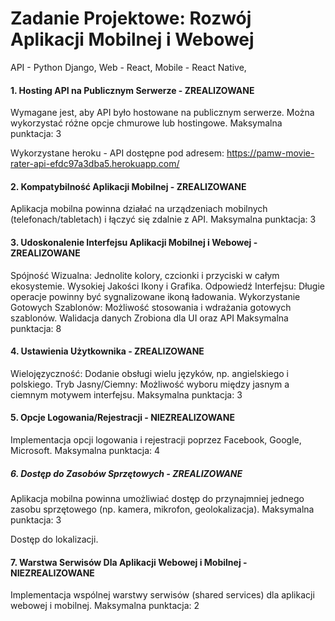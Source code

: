 # Zadanie Projektowe: Rozwój Aplikacji Mobilnej i Webowej

API - Python Django,
Web - React,
Mobile - React Native,

 #### 1. Hosting API na Publicznym Serwerze - ZREALIZOWANE
Wymagane jest, aby API było hostowane na publicznym serwerze. Można wykorzystać różne opcje chmurowe lub hostingowe.
Maksymalna punktacja: 3

Wykorzystane heroku - API dostępne pod adresem: https://pamw-movie-rater-api-efdc97a3dba5.herokuapp.com/

#### 2. Kompatybilność Aplikacji Mobilnej - ZREALIZOWANE
Aplikacja mobilna powinna działać na urządzeniach mobilnych (telefonach/tabletach) i łączyć się zdalnie z API.
Maksymalna punktacja: 3

#### 3. Udoskonalenie Interfejsu Aplikacji Mobilnej i Webowej - ZREALIZOWANE
Spójność Wizualna: Jednolite kolory, czcionki i przyciski w całym ekosystemie.
Wysokiej Jakości Ikony i Grafika.
Odpowiedź Interfejsu: Długie operacje powinny być sygnalizowane ikoną ładowania.
Wykorzystanie Gotowych Szablonów: Możliwość stosowania i wdrażania gotowych szablonów.
Walidacja danych Zrobiona dla UI oraz API Maksymalna punktacja: 8

#### 4. Ustawienia Użytkownika - ZREALIZOWANE
Wielojęzyczność: Dodanie obsługi wielu języków, np. angielskiego i polskiego.
Tryb Jasny/Ciemny: Możliwość wyboru między jasnym a ciemnym motywem interfejsu.
Maksymalna punktacja: 3

#### 5. Opcje Logowania/Rejestracji - NIEZREALIZOWANE
Implementacja opcji logowania i rejestracji poprzez Facebook, Google, Microsoft.
Maksymalna punktacja: 4

##### 6. Dostęp do Zasobów Sprzętowych - ZREALIZOWANE
Aplikacja mobilna powinna umożliwiać dostęp do przynajmniej jednego zasobu sprzętowego (np. kamera, mikrofon, geolokalizacja).
Maksymalna punktacja: 3

Dostęp do lokalizacji.

#### 7. Warstwa Serwisów Dla Aplikacji Webowej i Mobilnej - NIEZREALIZOWANE
Implementacja wspólnej warstwy serwisów (shared services) dla aplikacji webowej i mobilnej.
Maksymalna punktacja: 2
